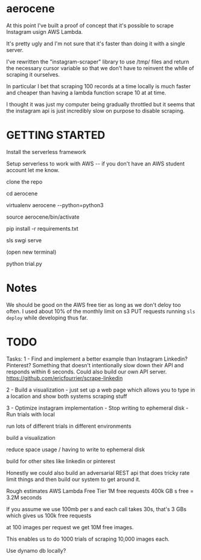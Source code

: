 # aerocene

At this point I've built a proof of concept that it's
possible to scrape Instagram usign AWS Lambda.

It's pretty ugly and I'm not sure that it's faster
than doing it with a single server.

I've rewritten the "instagram-scraper" library to
use /tmp/ files and return the necessary cursor variable
so that we don't have to reinvent the whlle of scraping it
ourselves.

In particular I bet that scraping 100 records at a time
locally is much faster and cheaper than having a lambda function
scrape 10 at at time.

I thought it was just my computer being gradually throttled
but it seems that the instagram api is just incredibly slow on
purpose to disable scraping.

# GETTING STARTED
Install the serverless framework

Setup serverless to work with AWS -- if you
don't have an AWS student account let me know.

clone the repo

cd aerocene

virtualenv aerocene --python=python3

source aerocene/bin/activate

pip install -r requirements.txt

sls swgi serve

(open new terminal)

python trial.py

# Notes

We should be good on the AWS free tier as long
as we don't deloy too often. I used about 10% of the monthly limit on s3 PUT requests running `sls deploy`
while developing thus far.


# TODO

Tasks:
1 - Find and implement a better example than Instagram
    Linkedin? Pinterest? Something that doesn't intentionally
    slow down their API and responds within 6 seconds.
    Could also build our own API server.
    https://github.com/ericfourrier/scrape-linkedin

2 - Build a visualization
    - just set up a web page which allows you to type in a location
    and show both systems scraping stuff

3 - Optimize instagram implementation
    - Stop writing to ephemeral disk
    - Run trials with local



run lots of different trials in different environments

build a visualization

reduce space usage / having to write to ephemeral disk

build for other sites like linkedin or pinterest

Honestly we could also build an adversarial REST api
that does tricky rate limit things and then
build our system to get around it.


Rough estimates
AWS Lambda Free Tier
1M free requests
400k GB s free = 3.2M seconds

If you assume we use 100mb per s and each call takes 30s, that's 3 GBs
which gives us 100k free requests

at 100 images per request we get 10M free images.

This enables us to do 1000 trials of scraping 10,000 images each.


Use dynamo db locally?